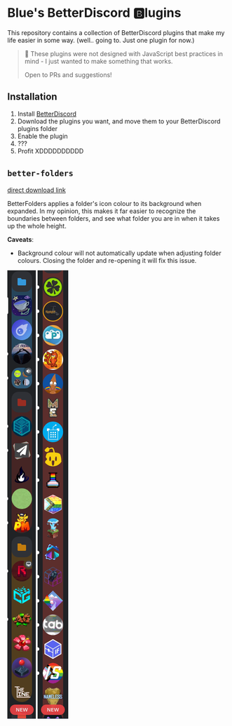 # Blue's BetterDiscord 🅱️lugins

This repository contains a collection of BetterDiscord plugins that make my life easier in some way.
(well.. going to. Just one plugin for now.)

> 🚨 These plugins were not designed with JavaScript best practices in mind - I just wanted to make something that works.
>
> Open to PRs and suggestions!

## Installation

1. Install [BetterDiscord](https://betterdiscord.app/)
2. Download the plugins you want, and move them to your BetterDiscord plugins folder
3. Enable the plugin
4. ???
5. Profit XDDDDDDDDDD

## `better-folders` 

[direct download link](https://raw.githubusercontent.com/kadenscott/bbb/master/better-folders.plugin.js?)

BetterFolders applies a folder's icon colour to its background when expanded. In my opinion, this makes it far easier
to recognize the boundaries between folders, and see what folder you are in when it takes up the whole height.

**Caveats**:

- Background colour will not automatically update when adjusting folder colours.
  Closing the folder and re-opening it will fix this issue.

![1](assets/better-folders-1.png) ![2](assets/better-folders-2.png)